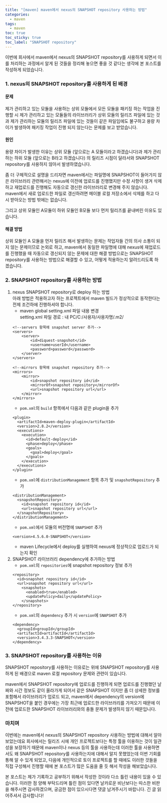 ```yaml
---
title: "[maven] maven에서 nexus의 SNAPSHOT repository 사용하는 방법"
categories:
  - maven
tags:
  - maven
toc: true
toc_sticky: true
toc_label: "SNAPSHOT repository"
---
```


이번에 회사에서 maven에서 nexus의 SNAPSHOT repository를 사용하게 되면서 이를 처리하는 과정에서 알게 된 것들을 정리해 놓으면 좋을 것 같다는 생각에 본 포스트를 작성하게 되었습니다.

### 1. nexus의 SNAPSHOT repository를 사용하게 된 배경

#### 문제
제가 관리하고 있는 모듈을 사용하는 상위 모듈에서 모든 모듈을 패키징 하는 작업을 진행할 시 제가 관리하고 있는 모듈들의 라이브러리가 상위 모듈의 릴리즈 파일에 있는 것과 제가 관리하는 모듈의 릴리즈 파일에 있는 것들이 같은 파일임에도 불구하고 용량 차이가 발생하여 패키징 작업이 진행 되지 않는다는 문제를 보고 받았습니다.

#### 원인
용량 차이가 발생한 이유는 상위 모듈 (앞으로는 A 모듈이라고 하겠습니다)과 제가 관리하는 하위 모듈 (앞으로는 B라고 하겠습니다) 의 릴리즈 시점이 달라서와 SNAPSHOT repository를 사용하지 않아서 발생하였습니다.   

좀 더 구체적으로 설명을 드리자면 maven에서는 파일명에 SNAPSHOT이 들어가지 않은 라이브러리 관련해서는 nexus에 이전에 업로드를 진행했지만 수정 사항이 생겨 삭제하고 재업로드를 진행해도 자동으로 갱신한 라이브러리로 변경해 주지 않습니다. maven에서 새로 업로드한 파일로 갱신하려면 메이블 로컬 저장소에서 삭제를 하고 다시 받아오는 방법 밖에는 없습니다.   

그리고 상위 모듈인 A모듈이 하위 모듈인 B모듈 보다 먼저 릴리즈를 끝내버린 이유도 있습니다.

#### 해결 방법
상위 모듈인 A 모듈을 먼저 릴리즈 해서 발생하는 문제는 작업자들 간의 의사 소통이 되지 않는 문제이므로 논외로 하고, maven에서 동일한 파일명에 대해 nexus에 재업로드를 진행했을 때 자동으로 갱신되지 않는 문제에 대한 해결 방법으로는 SNAPSHOT repository를 사용하는 방법으로 해결할 수 있고, 어떻게 적용하는지 알려드리도록 하겠습니다.

### 2. SNAPSHOT repository를 사용하는 방법

1. nexus SNAPSHOT repository로 deploy 하는 방법   
아래 방법은 적용하고자 하는 프로젝트에서 maven 빌드가 정상적으로 동작한다는 전제 조건하에 진행하셔야 합니다.
    - maven global setting.xml 파일 내용 변경   
    setting.xml 파일 경로 : 내 PC/C:/사용자/사용자명/.m2/   
    ```
    <!--servers 항목에 snapshot server 추가-->
    <servers>
        <server>
            <id>diquest-snapshot</id>
            <username>userId</username>
            <password>password</password>
        </server>
    </servers>

    <!--mirrors 항목에 snapshot repository 추가-->
    <mirrors>
        <mirror>
            <id>snapshot repository id</id>
            <mirrorOf>snapshot repository</mirrorOf>
            <url>snapshot repository url</url>
        </mirror>
    </mirrors>
    ```
    - `pom.xml`의 `build` 항목에서 다음과 같은 plugin을 추가   
    ```
    <plugin>
      <artifactId>maven-deploy-plugin</artifactId>
      <version>2.8.2</version>
      <executions>
        <execution>
          <id>default-deploy</id>
          <phase>deploy</phase>
          <goals>
            <goal>deploy</goal>
          </goals>
        </execution>
      </executions>
    </plugin>
    ```
    - `pom.xml`에 `distributionManagement` 항목 추가 및 `snapshotRepository` 추가   
    ```
    <distributionManagement>
      <snapshotRepository>
        <id>snapshot repository id</id>
        <url>snapshot repository url</url>
      </snapshotRepository>
    </distributionManagement>
    ```
    - `pom.xml`에서 모듈의 버전명에 `SNAPSHOT` 추가   
    ```
    <version>4.5.6.0-SNAPSHOT</version>
    ```
    - maven Lifecycle에서 deploy를 실행하여 nexus에 정상적으로 업로드가 되는지 확인
2. SNAPSHOT 라이브러리 dependency에 추가하는 방법   
    - `pom.xml`의 `repositories`에 snapshot repository 정보 추가   
    ```
    <repository>
      <id>snapshot repository id</id>
      <url>snapshot repository url</url>
        <snapshots>
          <enabled>true</enabled>
          <updatePolicy>daily</updatePolicy>
        </snapshots>
    </repository>
    ```
    - `pom.xml`의 `dependency` 추가 시 `version`에 `SNAPSHOT` 추가   
    ```
    <dependency>
      <groupId>groupId</groupId>
      <artifactId>artifactId</artifactId>
      <version>3.4.3.3-SNAPSHOT</version>
    </dependency>
    ```

### 3. SNAPSHOT repository를 사용하는 이유
SNAPSHOT repository를 사용하는 이유로는 위에 SNAPSHOT repository를 사용하게 된 배경으로 maven 로컬 repository 문제와 관련이 있습니다.   

maven에서 SNAPSHOT repository에 업로드를 진행하게 되면 업로드를 진행했던 날짜와 시간 정보도 같이 올라가게 되어서 같은 SNAPSHOT 이지만 좀 더 상세한 정보를 포함해서 라이브러리가 업로드 되고, maven에서 dependency의 version에 SNAPSHOT을 붙인 경우에는 가장 최근에 업로드한 라이브러리를 가져오기 때문에 이전에 업로드한 SNAPSHOT 라이브러리와의 충돌 문제가 발생하지 않기 때문입니다.

### 마치며
이번에는 maven에서 nexus의 SNAPSHOT repository 사용하는 방법에 대해서 알아보았는데요 회사에서는 릴리즈 시에 개인 프로젝트보다는 특정 툴을 이용하는 것이 일관성을 보장하기 때문에 maven이나 nexus 등의 툴을 사용하는데 이러한 툴을 사용하면서도 왜 SNAPSHOT repository를 사용하는지에 대해서 알지 못했었는데 이번 기회를 통해 알 수 있게 되었고, 다음에 개인적으로 토이 프로젝트를 할 때에도 이러한 것들을 직접 구성해서 진행할 때에 본 포스트가 많은 도움을 줄 듯 해서 작성을 해보았습니다.   

본 포스트는 제가 기록하고 공부하기 위해서 작성한 것이라 다소 틀린 내용이 있을 수 있습니다. 이러한 점 양해 부탁드리며 틀린 점이 있다면 날카로운 비난보다는 따스한 비판을 해주시면 감사하겠으며, 궁금한 점이 있으시다면 댓글 남겨주시기 바랍니다. 긴 글 읽어주셔서 감사합니다!